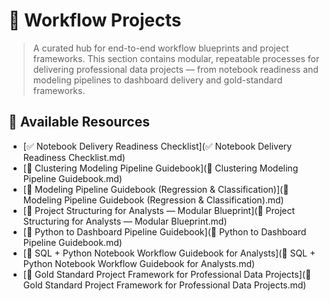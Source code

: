 # 🚀 Workflow Projects

> A curated hub for end-to-end workflow blueprints and project frameworks. This section contains modular, repeatable processes for delivering professional data projects — from notebook readiness and modeling pipelines to dashboard delivery and gold-standard frameworks.

## 📂 Available Resources
- [✅ Notebook Delivery Readiness Checklist](✅ Notebook Delivery Readiness Checklist.md)
- [📘 Clustering Modeling Pipeline Guidebook](📘 Clustering Modeling Pipeline Guidebook.md)
- [📘 Modeling Pipeline Guidebook (Regression & Classification)](📘 Modeling Pipeline Guidebook (Regression & Classification).md)
- [📘 Project Structuring for Analysts — Modular Blueprint](📘 Project Structuring for Analysts — Modular Blueprint.md)
- [📘 Python to Dashboard Pipeline Guidebook](📘 Python to Dashboard Pipeline Guidebook.md)
- [📘 SQL + Python Notebook Workflow Guidebook for Analysts](📘 SQL + Python Notebook Workflow Guidebook for Analysts.md)
- [🥇 Gold Standard Project Framework for Professional Data Projects](🥇 Gold Standard Project Framework for Professional Data Projects.md)
